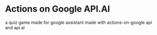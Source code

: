# Actions on Google API.AI
a quiz game made for google assistant made with actions-on-google api and api.ai
